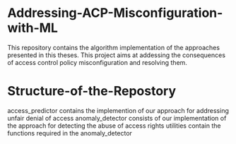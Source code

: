 # Addressing-ACP-Misconfiguration-with-ML

This repository contains the algorithm implementation of the approaches presented in this theses. 
This project aims at addessing the consequences of access control policy misconfiguration and resolving them.

# Structure-of-the-Repostory

access_predictor contains the implemention of our approach for addressing unfair denial of access
anomaly_detector consists of our implementation of the approach for detecting the abuse of access rights
utilities  contain the functions required in the anomaly_detector
